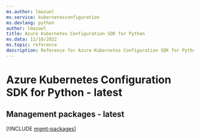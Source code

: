 ```yaml
---
ms.author: lmazuel
ms.service: kubernetesconfiguration
ms.devlang: python
author: lmazuel
title: Azure Kubernetes Configuration SDK for Python
ms.data: 11/10/2022
ms.topic: reference
description: Reference for Azure Kubernetes Configuration SDK for Python
---
```

# Azure Kubernetes Configuration SDK for Python - latest

## Management packages - latest
[!INCLUDE [mgmt-packages](kubernetes-configuration-mgmt-index.md)]
